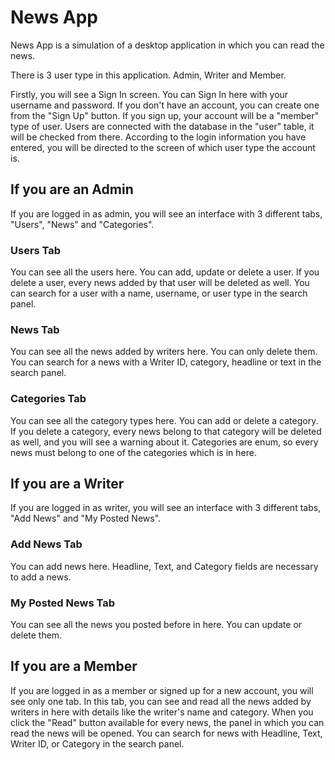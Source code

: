 # News App
 
News App is a simulation of a desktop application in which you can read the news.

There is 3 user type in this application. Admin, Writer and Member.

Firstly, you will see a Sign In screen. You can Sign In here with your username and password. If you don't have an account, you can create one from the "Sign Up" button. If you sign up, your account will be a "member" type of user. Users are connected with the database in the "user" table, it will be checked from there. According to the login information you have entered, you will be directed to the screen of which user type the account is.

## If you are an Admin

If you are logged in as admin, you will see an interface with 3 different tabs, "Users", "News" and "Categories".

### Users Tab
You can see all the users here. You can add, update or delete a user. If you delete a user, every news added by that user will be deleted as well. You can search for a user with a name, username, or user type in the search panel.

### News Tab
You can see all the news added by writers here. You can only delete them. You can search for a news with a Writer ID, category, headline or text in the search panel.

### Categories Tab
You can see all the category types here. You can add or delete a category. If you delete a category, every news belong to that category will be deleted as well, and you will see a warning about it. Categories are enum, so every news must belong to one of the categories which is in here.

## If you are a Writer

If you are logged in as writer, you will see an interface with 3 different tabs, "Add News" and "My Posted News".

### Add News Tab
You can add news here. Headline, Text, and Category fields are necessary to add a news.

### My Posted News Tab
You can see all the news you posted before in here. You can update or delete them.

## If you are a Member

If you are logged in as a member or signed up for a new account, you will see only one tab. In this tab, you can see and read all the news added by writers in here with details like the writer's name and category. When you click the "Read" button available for every news, the panel in which you can read the news will be opened. You can search for news with Headline, Text, Writer ID, or Category in the search panel. 
